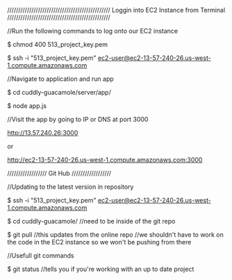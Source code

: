 ///////////////////////////////////////////////
    Loggin into EC2 Instance from Terminal
///////////////////////////////////////////////

//Run the following commands to log onto our EC2 instance

$ chmod 400 513_project_key.pem

$ ssh -i "513_project_key.pem" ec2-user@ec2-13-57-240-26.us-west-1.compute.amazonaws.com

//Navigate to application and run app

$ cd cuddly-guacamole/server/app/

$ node app.js

//Visit the app by going to IP or DNS at port 3000

http://13.57.240.26:3000

or

http://ec2-13-57-240-26.us-west-1.compute.amazonaws.com:3000




//////////////////
      Git Hub
//////////////////

//Updating to the latest version in repository

$ ssh -i "513_project_key.pem" ec2-user@ec2-13-57-240-26.us-west-1.compute.amazonaws.com

$ cd cuddly-guacamole/      //need to be inside of the git repo

$ git pull                  //this updates from the online repo
//we shouldn't have to work on the code in the EC2 instance so we won't be pushing from there

//Usefull git commands

$ git status //tells you if you're working with an up to date project
